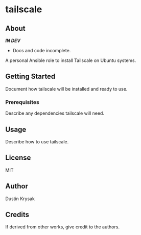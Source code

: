 # tailscale

## About

***IN DEV***

* Docs and code incomplete.

A personal Ansible role to install Tailscale on Ubuntu systems.

## Getting Started

Document how tailscale will be installed and ready to use.

### Prerequisites

Describe any dependencies tailscale will need.

## Usage

Describe how to use tailscale.

## License

MIT

## Author

Dustin Krysak

## Credits

If derived from other works, give credit to the authors.
